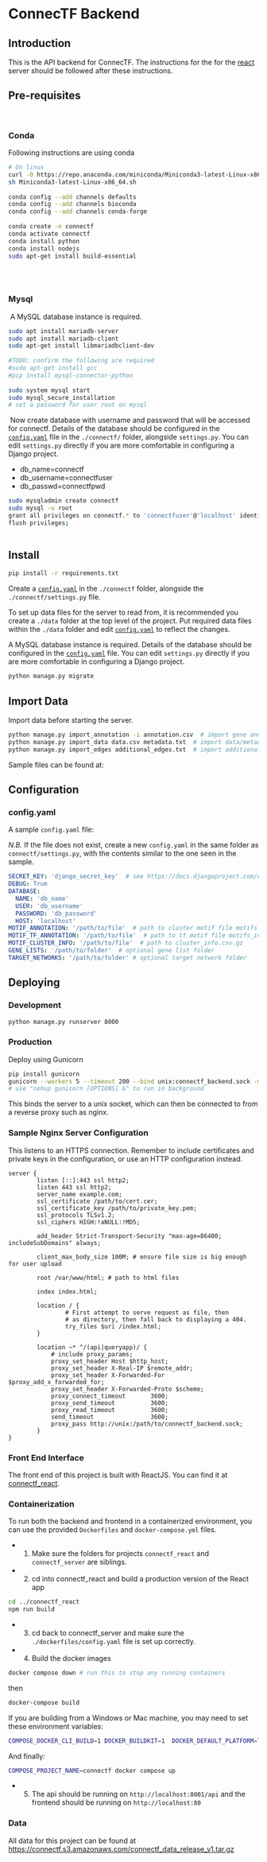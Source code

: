 # ConnecTF Backend

## Introduction

This is the API backend for ConnecTF. The instructions for the for the [react](#front-end-interface) server should be followed after these instructions.

## Pre-requisites
​
### Conda

Following instructions are using conda

```bash
# On linux
curl -O https://repo.anaconda.com/miniconda/Miniconda3-latest-Linux-x86_64.sh
sh Miniconda3-latest-Linux-x86_64.sh
​
conda config --add channels defaults
conda config --add channels bioconda
conda config --add channels conda-forge
​
conda create -n connectf
conda activate connectf
conda install python
conda install nodejs
sudo apt-get install build-essential
​
```
​
### Mysql
​
A MySQL database instance is required. 
​
​
```bash
sudo apt install mariadb-server
sudo apt install mariadb-client
sudo apt-get install libmariadbclient-dev
​
#TODO: confirm the following are required
#sudo apt-get install gcc
#pip install mysql-connector-python
​
sudo system mysql start
sudo mysql_secure_installation
# set a password for user root on mysql
```
​
Now create database with username and password that will be accessed for connectf.
Details of the database should be configured in the [`config.yaml`](#configyaml) file in the `./connectf/` folder, alongside `settings.py`. You can edit `settings.py` directly if you are more comfortable in configuring a Django project.
​
​
- db_name=connectf
- db_username=connectfuser
- db_passwd=connectfpwd
​
```bash
sudo mysqladmin create connectf
sudo mysql -u root
grant all privileges on connectf.* to 'connectfuser'@'localhost' identified by 'connectfpwd';
flush privileges;
​
```


## Install

```bash
pip install -r requirements.txt
```

Create a [`config.yaml`](#configyaml) in the `./connectf` folder, alongside the `./connectf/settings.py` file.

To set up data files for the server to read from, it is recommended you create a `./data` folder at the top level of the project. Put required data files within the `./data` folder and edit [`config.yaml`](#configyaml) to reflect the changes.

A MySQL database instance is required. Details of the database should be configured in the [`config.yaml`](#configyaml) file. You can edit `settings.py` directly if you are more comfortable in
configuring a Django project.

```bash
python manage.py migrate
```

## Import Data

Import data before starting the server.

```bash
python manage.py import_annotation -i annotation.csv  # import gene annotations
python manage.py import_data data.csv metadata.txt  # import data/metadata
python manage.py import_edges additional_edges.txt  # import additional edges
```

Sample files can be found at:

## Configuration

### config.yaml

A sample `config.yaml` file:

*N.B.* If the file does not exist, create a new `config.yaml` in the same folder as `connectf/settings.py`, with the contents similar to the one seen in the sample.

```yaml
SECRET_KEY: 'django_secret_key'  # see https://docs.djangoproject.com/en/2.2/ref/settings/#secret-key
DEBUG: True
DATABASE:
  NAME: 'db_name'
  USER: 'db_username'
  PASSWORD: 'db_password'
  HOST: 'localhost'
MOTIF_ANNOTATION: '/path/to/file'  # path to cluster motif file motifs.csv.gz
MOTIF_TF_ANNOTATION: '/path/to/file'  # path to tf motif file motifs_indv.csv.gz
MOTIF_CLUSTER_INFO: '/path/to/file'  # path to cluster_info.csv.gz
GENE_LISTS: '/path/to/folder'  # optional gene list folder
TARGET_NETWORKS: '/path/to/folder' # optional target network folder
```

## Deploying

### Development

```bash
python manage.py runserver 8000
```

### Production

Deploy using Gunicorn

```bash
pip install gunicorn
gunicorn --workers 5 --timeout 200 --bind unix:connectf_backend.sock -m 007 connectf.wsgi
# use "nohup gunicorn [OPTIONS] &" to run in background

```

This binds the server to a unix socket, which can then be connected to from a reverse proxy such as nginx.

### Sample Nginx Server Configuration

This listens to an HTTPS connection. Remember to include certificates and private keys in the configuration, or use an HTTP configuration instead.

```text
server {
        listen [::]:443 ssl http2;
        listen 443 ssl http2;
        server_name example.com;
        ssl_certificate /path/to/cert.cer;
        ssl_certificate_key /path/to/private_key.pem;
        ssl_protocols TLSv1.2;
        ssl_ciphers HIGH:!aNULL:!MD5;

        add_header Strict-Transport-Security "max-age=86400; includeSubDomains" always;

        client_max_body_size 100M; # ensure file size is big enough for user upload

        root /var/www/html; # path to html files

        index index.html;

        location / {
                # First attempt to serve request as file, then
                # as directory, then fall back to displaying a 404.
                try_files $uri /index.html;
        }

        location ~* ^/(api|queryapp)/ {
            # include proxy_params;
            proxy_set_header Host $http_host;
            proxy_set_header X-Real-IP $remote_addr;
            proxy_set_header X-Forwarded-For $proxy_add_x_forwarded_for;
            proxy_set_header X-Forwarded-Proto $scheme;
            proxy_connect_timeout       3600;
            proxy_send_timeout          3600;
            proxy_read_timeout          3600;
            send_timeout                3600;
            proxy_pass http://unix:/path/to/connectf_backend.sock;
        }
}

```

### Front End Interface

The front end of this project is built with ReactJS. You can find it at [connectf_react](https://github.com/coruzzilab/connectf_react).

### Containerization

To run both the backend and frontend in a containerized environment, you can use the provided `Dockerfiles` and `docker-compose.yml` files.

- 1. Make sure the folders for projects `connectf_react` and `connectf_server` are siblings.
- 2. cd into connectf_react and build a production version of the React app
```bash
cd ../connectf_react
npm run build
```
- 3. cd back to connectf_server and make sure the `./dockerfiles/config.yaml` file is set up correctly.
- 4. Build the docker images
```bash
docker compose down # run this to stop any running containers
```
then
```bash
docker-compose build
```
If you are building from a Windows or Mac machine, you may need to set these environment variables:
```bash
COMPOSE_DOCKER_CLI_BUILD=1 DOCKER_BUILDKIT=1  DOCKER_DEFAULT_PLATFORM=linux/amd64 docker-compose build
```
And finally:
```bash
COMPOSE_PROJECT_NAME=connectf docker compose up
```
- 5. The api should be running on `http://localhost:8001/api` and the frontend should be running on `http://localhost:80`

### Data

All data for this project can be found at https://connectf.s3.amazonaws.com/connectf_data_release_v1.tar.gz

